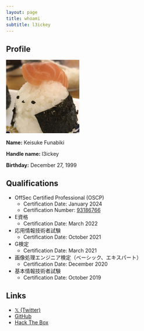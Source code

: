 ```yaml
---
layout: page
title: whoami
subtitle: l3ickey
---
```


## Profile

<img src="/assets/img/avatar-icon.JPG" alt="icon" style="zoom:25%;" />

**Name:** Keisuke Funabiki

**Handle name:** l3ickey

**Birthday:** December 27, 1999

## Qualifications

- OffSec Certified Professional (OSCP)
  - Certification Date: January 2024
  - Certification Number: [93186766](https://www.credential.net/cc43346b-0593-4479-976c-533b779ddb77)
- E資格
  - Certification Date: March 2022
- 応用情報技術者試験
  - Certification Date: October 2021
- G検定
  - Certification Date: March 2021
- 画像処理エンジニア検定（ベーシック、エキスパート）
  - Certification Date: December 2020
- 基本情報技術者試験
  - Certification Date: October 2019

## Links

- [𝕏 (Twitter)](https://twitter.com/l3ickey)
- [GitHub](https://github.com/l3ickey)
- [Hack The Box](https://app.hackthebox.com/users/678402)
